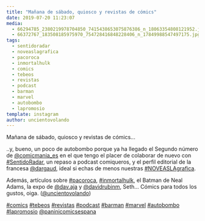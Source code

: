 ```yaml
---
title: "Mañana de sábado, quiosco y revistas de cómics"
date: 2019-07-20 11:23:07
media: 
  - 66294785_2380219978704850_7415438653075876386_n_18063354808121952.jpg
  - 66372767_183508185975970_754728416848228406_n_17849988547497175.jpg
tags: 
  - sentidoradar
  - noveaslagrafica
  - pacoroca
  - inmortalhulk
  - comics
  - tebeos
  - revistas
  - podcast
  - barman
  - marvel
  - autobombo
  - lapromosio
template: instagram
author: uncientovolando
---
```


Mañana de sábado, quiosco y revistas de cómics...



..y, bueno, un poco de autobombo porque ya ha llegado el Segundo número de [@comicmania_es](https://instagram.com/comicmania_es) en el que tengo el placer de colaborar de nuevo con [#SentidoRadar](/tags/sentidoradar), un repaso a podcast comiqueros, y el perfil editorial de la francesa [@dargaud](https://instagram.com/dargaud), ideal si echas de menos nuestras [#NOVEASLAgrafica](/tags/noveaslagrafica).


Además, artículos sobre [#pacoroca](/tags/pacoroca), [#inmortalhulk](/tags/inmortalhulk), el Batman de Neal Adams, la expo de [@dav.aja](https://instagram.com/dav.aja) y [@davidrubinm](https://instagram.com/davidrubinm), Seth... Cómics para todos los gustos, oiga. ([@uncientovolando](https://instagram.com/uncientovolando))






[#comics](/tags/comics) [#tebeos](/tags/tebeos) [#revistas](/tags/revistas) [#podcast](/tags/podcast) [#barman](/tags/barman) [#marvel](/tags/marvel) [#autobombo](/tags/autobombo) [#lapromosio](/tags/lapromosio) [@paninicomicsespana](https://instagram.com/paninicomicsespana)

